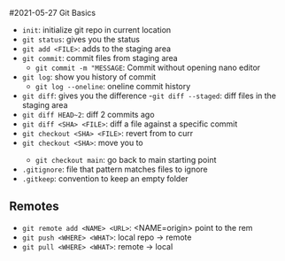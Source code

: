 #2021-05-27 Git Basics

- `init`: initialize git repo in current location
- `git status`: gives you the status
- `git add <FILE>`: adds <FILE> to the staging area
- `git commit`: commit files from staging area 
	- `git commit -m "MESSAGE`: Commit without opening nano editor
- `git log`: show you history of commit
	- `git log --oneline`: oneline commit history
- `git diff`: gives you the difference
	-`git diff --staged`: diff files in the staging area
- `git diff HEAD~2`: diff 2 commits ago
- `git diff <SHA> <FILE>`: diff a file against a specific commit
- `git checkout <SHA> <FILE>`: revert <FILE> from <SHA> to curr
- `git checkout <SHA>`: move you to <SHA>
	- `git checkout main`: go back to main starting point
- `.gitignore`: file that pattern matches files to ignore
- `.gitkeep`: convention to keep an empty folder

## Remotes

- `git remote add <NAME> <URL>`: <NAME=origin> point to the rem
- `git push <WHERE> <WHAT>`: local repo -> remote
- `git pull <WHERE> <WHAT>`: remote -> local
